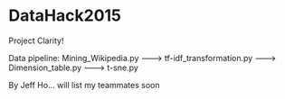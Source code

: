 # DataHack2015
Project Clarity!

Data pipeline: 
Mining_Wikipedia.py ---> tf-idf_transformation.py ---> Dimension_table.py ---> t-sne.py


By Jeff Ho... will list my teammates soon
